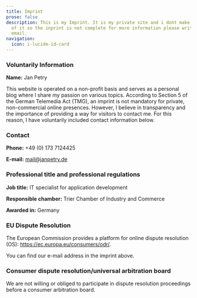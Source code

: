 ```yaml
---
title: Imprint
prose: false
description: This is my Imprint. It is my private site and i dont make any money
  of it so the inprint is not complete for more information please write me an
  email.
navigation:
  icon: i-lucide-id-card
---
```


### Voluntarily Information

**Name:** Jan Petry

This website is operated on a non-profit basis and serves as a personal blog where I share my passion on various topics. According to Section 5 of the German Telemedia Act (TMG), an imprint is not mandatory for private, non-commercial online presences. However, I believe in transparency and the importance of providing a way for visitors to contact me. For this reason, I have voluntarily included contact information below.

### Contact

**Phone:** +49 (0) 173 7124425

**E-mail:** [mail@janpetry.de](mailto\:info@jpprofessionals.de)

### Professional title and professional regulations

**Job title:** IT specialist for application development

**Responsible chamber:** Trier Chamber of Industry and Commerce

**Awarded in:** Germany

### EU Dispute Resolution

The European Commission provides a platform for online dispute resolution (OS): <https://ec.europa.eu/consumers/odr/>.

You can find our e-mail address in the imprint above.

### Consumer dispute resolution/universal arbitration board

We are not willing or obliged to participate in dispute resolution proceedings before a consumer arbitration board.
